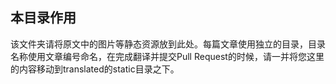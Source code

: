 ## 本目录作用

该文件夹请将原文中的图片等静态资源放到此处。每篇文章使用独立的目录，目录名称使用文章编号命名，在完成翻译并提交Pull Request的时候，请一并将您这里的内容移动到translated的static目录之下。
